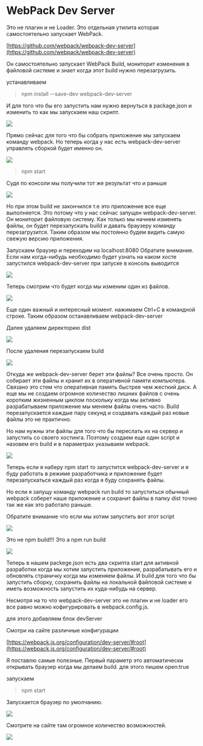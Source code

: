 # WebPack Dev Server


Это не плагин и не Loader. Это отдельная утилита которая самостоятельно запускает WebPack.

[https://github.com/webpack/webpack-dev-server](https://github.com/webpack/webpack-dev-server)

Он самостоятельно запускает WebPack Build, мониторит изменения в файловой системе и знает когда этот build нужно перезагрузить.

устанавливаем

> npm install --save-dev webpack-dev-server

И для того что бы его запустить нам нужно вернуться в package.json и изменить то как мы запускаем наш скрипт.

![](../img/build__the__react__webpack__app/dev__server/001.jpg)

Прямо сейчас для того что бы собрать приложение мы запускаем команду webpack.
Но теперь когда у нас есть webpack-dev-server управлять сборкой будет именно он.

![](../img/build__the__react__webpack__app/dev__server/002.jpg)

> npm start

Судя по консоли мы получили тот же результат что и раньше

![](../img/build__the__react__webpack__app/dev__server/003.jpg)

Но при этом build не закончился т.е это приложение все еще выполняется. Это потому что у нас сейчас запущен webpack-dev-server. Он мониторит файловую систему. Как только мы начнем изменять файлы, он будет перезапускать build и давать браузеру команду перезагрузится. Таким образом мы постоянно будем видить самую свежую версию приложения.

Запускаем браузер и переходим на localhost:8080
Обратите внимание. Если нам когда-нибудь необходимо будет узнать на каком хосте запустился webpack-dev-server при запуске в консоль выводится

![](../img/build__the__react__webpack__app/dev__server/004.jpg)

Теперь смотрим что будет когда мы изменим один из файлов.

![](../img/build__the__react__webpack__app/dev__server/005.jpg)

Еще один важный и интересный момент. нажимаем Ctrl+C в командной строке. Таким образом останавливаем webpack-dev-server

Далее удаляем директорию dist

![](../img/build__the__react__webpack__app/dev__server/006.jpg)

После удаления перезапускаем build

![](../img/build__the__react__webpack__app/dev__server/007.jpg)

Откуда же webpack-dev-server берет эти файлы? Все очень просто. Он собирает эти файлы и хранит их в оперативной памяти компьютера. Связано это стем что оперативная память быстрее чем жесткий диск. А еще мы не создаем огромное количество лишних файлов с очень коротким жизненным циклом поскольку когда мы активно разрабатываем приложение мы меняем файлы очень часто. Build перезапускается каждые пару секунд и создавать каждый раз новые файлы это не практично.

Но нам нужны эти файлы для того что бы переслать их на сервер и запустить со своего хостинга. Поэтому создаем еще один script и назовем его build и в параметрах указываем webpack.

![](../img/build__the__react__webpack__app/dev__server/008.jpg)

Теперь если я наберу npm start то запустится webpack-dev-server и я буду работать в режиме разработчика и приложение будет перезапускаться каждый раз когда я буду сохранять файлы.

Но если я запущу команду webpack run build то запуститься обычный webpack соберет наше приложение и сохранит файлы в папку dist точно так же как это работало раньше.

Обратите внимание что если мы хотим запустить вот этот script

![](../img/build__the__react__webpack__app/dev__server/009.jpg)

Это не npm build!!! Это а npm run build

![](../img/build__the__react__webpack__app/dev__server/010.jpg)

Теперь в нашем packege.json есть два скрипта start для активной разработки когда мы хотим запустить приложение, разрабатывать его и обновлять страничку когда мы изменяем файлы. И build для того что бы запустить сборку, сохранить файлы на локальной файловой системе и иметь возможность запустить их куда-нибудь на сервер.

Несмотря на то что webpack-dev-server это не плагин и не loader его все равно можно кофигурировать в webpack.config.js.

для этого добавляем блок devServer

Смотри на сайте различные конфигурации

[https://webpack.js.org/configuration/dev-server/#root](https://webpack.js.org/configuration/dev-server/#root)

Я поставлю самые полезные. Первый параметр это автоматически открывать браузер когда мы делаем build. для этого пишем open:true

запускаем

> npm start

Запускается браузер по умолчанию.

![](../img/build__the__react__webpack__app/dev__server/011.jpg)

Смотрите на сайте там огромное количество возможностей.

![](../img/build__the__react__webpack__app/dev__server/012.jpg)
